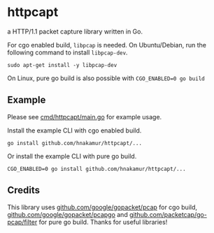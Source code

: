 # httpcapt

a HTTP/1.1 packet capture library written in Go.

For cgo enabled build, `libpcap` is needed. On Ubuntu/Debian, run the following command to install `libpcap-dev`.

```
sudo apt-get install -y libpcap-dev
```

On Linux, pure go build is also possible with `CGO_ENABLED=0 go build`

## Example

Please see [cmd/httpcapt/main.go](https://github.com/hnakamur/httpcapt/blob/main/cmd/httpcapt/main.go) for example usage.

Install the example CLI with cgo enabled build.

```
go install github.com/hnakamur/httpcapt/...
```

Or install the example CLI with pure go build.

```
CGO_ENABLED=0 go install github.com/hnakamur/httpcapt/...
```

## Credits

This library uses [github.com/google/gopacket/pcap](https://pkg.go.dev/github.com/google/gopacket@v1.1.19/pcap) for cgo build,
[github.com/google/gopacket/pcapgo](https://pkg.go.dev/github.com/google/gopacket@v1.1.19/pcapgo) and 
[github.com/packetcap/go-pcap/filter](https://pkg.go.dev/github.com/packetcap/go-pcap@v0.0.0-20221020071412-2b2e94010282/filter) for pure go build.
Thanks for useful libraries!
